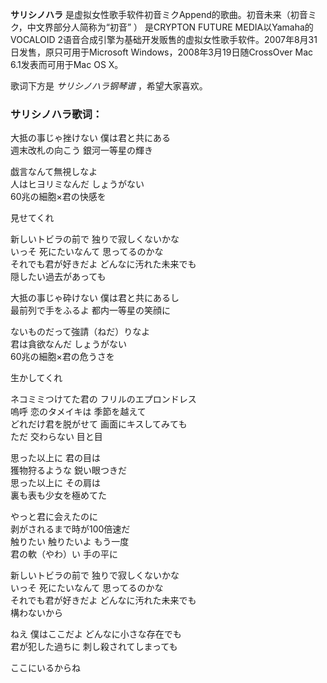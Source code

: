 

**サリシノハラ** 是虚拟女性歌手软件初音ミクAppend的歌曲。初音未来（初音ミク，中文界部分人简称为“初音” ） 是CRYPTON FUTURE
MEDIA以Yamaha的VOCALOID 2语音合成引擎为基础开发贩售的虚拟女性歌手软件。2007年8月31日发售，原只可用于Microsoft
Windows，2008年3月19日随CrossOver Mac 6.1发表而可用于Mac OS X。

  
歌词下方是 _サリシノハラ钢琴谱_ ，希望大家喜欢。

### サリシノハラ歌词：

大抵の事じゃ挫けない 僕は君と共にある  
週末改札の向こう 銀河一等星の輝き

戯言なんて無視しなよ  
人はヒヨリミなんだ しょうがない  
60兆の細胞×君の快感を

見せてくれ

新しいトビラの前で 独りで寂しくないかな  
いっそ 死にたいなんて 思ってるのかな  
それでも君が好きだよ どんなに汚れた未来でも  
隠したい過去があっても

大抵の事じゃ砕けない 僕は君と共にあるし  
最前列で手をふるよ 都内一等星の笑顔に

ないものだって強請（ねだ）りなよ  
君は貪欲なんだ しょうがない  
60兆の細胞×君の危うさを

生かしてくれ

ネコミミつけてた君の フリルのエプロンドレス  
嗚呼 恋のタメイキは 季節を越えて  
どれだけ君を脱がせて 画面にキスしてみても  
ただ 交わらない 目と目

思った以上に 君の目は  
獲物狩るような 鋭い眼つきだ  
思った以上に その肩は  
裏も表も少女を極めてた

やっと君に会えたのに  
剥がされるまで時が100倍速だ  
触りたい 触りたいよ もう一度  
君の軟（やわ）い 手の平に

新しいトビラの前で 独りで寂しくないかな  
いっそ 死にたいなんて 思ってるのかな  
それでも君が好きだよ どんなに汚れた未来でも  
構わないから

ねえ 僕はここだよ どんなに小さな存在でも  
君が犯した過ちに 刺し殺されてしまっても

ここにいるからね

